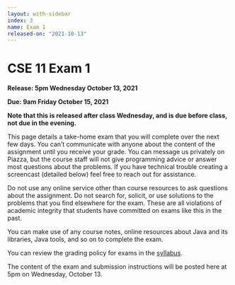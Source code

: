 ```yaml
---
layout: with-sidebar
index: 3
name: Exam 1
released-on: "2021-10-13"
---
```


# CSE 11 Exam 1

**Release: 5pm Wednesday October 13, 2021**

**Due: 9am Friday October 15, 2021**

**Note that this is released after class Wednesday, and is due before class, not
due in the evening.**

This page details a take-home exam that you will complete over the next few
days. You can’t communicate with anyone about the content of the assignment
until you receive your grade. You can message us privately on Piazza, but the
course staff will not give programming advice or answer most questions about the
problems. If you have technical trouble creating a screencast (detailed below)
feel free to reach out for assistance.

Do not use any online service other than course resources to ask questions about
the assignment. Do not search for, solicit, or use solutions to the problems
that you find elsewhere for the exam. These are all violations of academic
integrity that students have committed on exams like this in the past.

You can make use of any course notes, online resources about Java and its
libraries, Java tools, and so on to complete the exam.

You can review the grading policy for exams in the [syllabus](/syllabus.html).

The content of the exam and submission instructions will be posted here at 5pm
on Wednesday, October 13.

